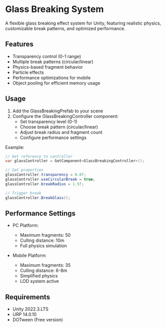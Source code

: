 # Glass Breaking System

A flexible glass breaking effect system for Unity, featuring realistic physics, customizable break patterns, and optimized performance.

## Features

- Transparency control (0-1 range)
- Multiple break patterns (circular/linear)
- Physics-based fragment behavior
- Particle effects
- Performance optimizations for mobile
- Object pooling for efficient memory usage

## Usage

1. Add the GlassBreakingPrefab to your scene
2. Configure the GlassBreakingController component:
   - Set transparency level (0-1)
   - Choose break pattern (circular/linear)
   - Adjust break radius and fragment count
   - Configure performance settings

Example:
```csharp
// Get reference to controller
var glassController = GetComponent<GlassBreakingController>();

// Set properties
glassController.transparency = 0.8f;
glassController.useCircularBreak = true;
glassController.breakRadius = 1.5f;

// Trigger break
glassController.BreakGlass();
```

## Performance Settings

- PC Platform:
  * Maximum fragments: 50
  * Culling distance: 10m
  * Full physics simulation

- Mobile Platform:
  * Maximum fragments: 35
  * Culling distance: 6-8m
  * Simplified physics
  * LOD system active

## Requirements

- Unity 2022.3.LTS
- URP 14.0.10
- DOTween (Free version)
